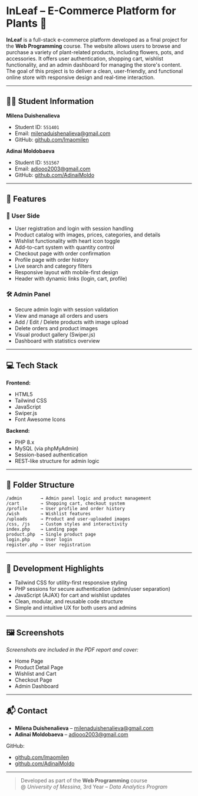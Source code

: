 # InLeaf – E-Commerce Platform for Plants 🌿

**InLeaf** is a full-stack e-commerce platform developed as a final project for the **Web Programming** course. The website allows users to browse and purchase a variety of plant-related products, including flowers, pots, and accessories. It offers user authentication, shopping cart, wishlist functionality, and an admin dashboard for managing the store's content. The goal of this project is to deliver a clean, user-friendly, and functional online store with responsive design and real-time interaction.

---

## 👩‍🎓 Student Information

**Milena Duishenalieva**  
- Student ID: `551401`  
- Email: [milenaduishenalieva@gmail.com](mailto:milenaduishenalieva@gmail.com)  
- GitHub: [github.com/lmaomilen](https://github.com/lmaomilen)

**Adinai Moldobaeva**  
- Student ID: `551567`  
- Email: [adiooo2003@gmail.com](mailto:adiooo2003@gmail.com)  
- GitHub: [github.com/AdinaiMoldo](https://github.com/AdinaiMoldo)

---

## 🌟 Features

### 👤 User Side
- User registration and login with session handling  
- Product catalog with images, prices, categories, and details  
- Wishlist functionality with heart icon toggle  
- Add-to-cart system with quantity control  
- Checkout page with order confirmation  
- Profile page with order history  
- Live search and category filters  
- Responsive layout with mobile-first design  
- Header with dynamic links (login, cart, profile)

### 🛠️ Admin Panel
- Secure admin login with session validation  
- View and manage all orders and users  
- Add / Edit / Delete products with image upload  
- Delete orders and product images  
- Visual product gallery (Swiper.js)  
- Dashboard with statistics overview  

---

## 💻 Tech Stack

**Frontend:**  
- HTML5  
- Tailwind CSS  
- JavaScript  
- Swiper.js  
- Font Awesome Icons  

**Backend:**  
- PHP 8.x  
- MySQL (via phpMyAdmin)  
- Session-based authentication  
- REST-like structure for admin logic  

---

## 📁 Folder Structure

```
/admin       → Admin panel logic and product management  
/cart        → Shopping cart, checkout system  
/profile     → User profile and order history  
/wish        → Wishlist features  
/uploads     → Product and user-uploaded images  
/css, /js    → Custom styles and interactivity  
index.php    → Landing page  
product.php  → Single product page  
login.php    → User login  
register.php → User registration  
```

---

## 🚀 Development Highlights

- Tailwind CSS for utility-first responsive styling  
- PHP sessions for secure authentication (admin/user separation)  
- JavaScript (AJAX) for cart and wishlist updates  
- Clean, modular, and reusable code structure  
- Simple and intuitive UX for both users and admins  

---

## 🖼️ Screenshots

_Screenshots are included in the PDF report and cover:_  
- Home Page  
- Product Detail Page  
- Wishlist and Cart  
- Checkout Page  
- Admin Dashboard  

---

## 📬 Contact

- **Milena Duishenalieva** – [milenaduishenalieva@gmail.com](mailto:milenaduishenalieva@gmail.com)  
- **Adinai Moldobaeva** – [adiooo2003@gmail.com](mailto:adiooo2003@gmail.com)  

GitHub:  
- [github.com/lmaomilen](https://github.com/lmaomilen)  
- [github.com/AdinaiMoldo](https://github.com/AdinaiMoldo)

---

> Developed as part of the **Web Programming** course  
> @ *University of Messina*, 3rd Year – *Data Analytics Program*